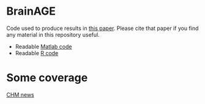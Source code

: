 # BrainAGE
Code used to produce results in [this paper](https://www.tandfonline.com/doi/abs/10.1080/13554794.2020.1731553). Please cite that paper if you find any material in this repository useful.
- Readable [Matlab code](https://github.com/nadluru/BrainAGE/blob/master/Neurocase_YMR_Matlab.html)
- Readable [R code](https://github.com/nadluru/BrainAGE/blob/master/Neurocase_YMR_R.html)

# Some coverage
[CHM news](https://centerhealthyminds.org/news/brain-scans-link-meditation-to-slower-brain-aging-in-advanced-meditator)
